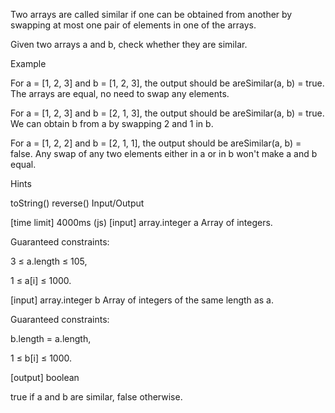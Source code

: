 Two arrays are called similar if one can be obtained from another by swapping at most one pair of elements in one of the arrays.

Given two arrays a and b, check whether they are similar.

Example

For a = [1, 2, 3] and b = [1, 2, 3], the output should be areSimilar(a, b) = true.
The arrays are equal, no need to swap any elements.

For a = [1, 2, 3] and b = [2, 1, 3], the output should be areSimilar(a, b) = true.
We can obtain b from a by swapping 2 and 1 in b.

For a = [1, 2, 2] and b = [2, 1, 1], the output should be areSimilar(a, b) = false.
Any swap of any two elements either in a or in b won't make a and b equal.

Hints

toString()
reverse()
Input/Output

[time limit] 4000ms (js)
[input] array.integer a
Array of integers.

Guaranteed constraints:

3 ≤ a.length ≤ 105,

1 ≤ a[i] ≤ 1000.

[input] array.integer b
Array of integers of the same length as a.

Guaranteed constraints:

b.length = a.length,

1 ≤ b[i] ≤ 1000.

[output] boolean

true if a and b are similar, false otherwise.
